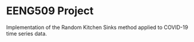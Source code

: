 # EENG509 Project

Implementation of the Random Kitchen Sinks method applied to COVID-19 time series data.